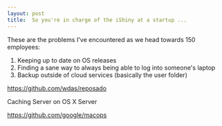 ```yaml
---
layout: post
title:  So you're in charge of the iShiny at a startup ...
---
```


These are the problems I've encountered as we head towards 150 employees:
 
 1. Keeping up to date on OS releases
 1. Finding a sane way to always being able to log into someone's laptop
 1. Backup outside of cloud services (basically the user folder)
 
 
 https://github.com/wdas/reposado

 Caching Server on OS X Server
 
 https://github.com/google/macops
 
 
